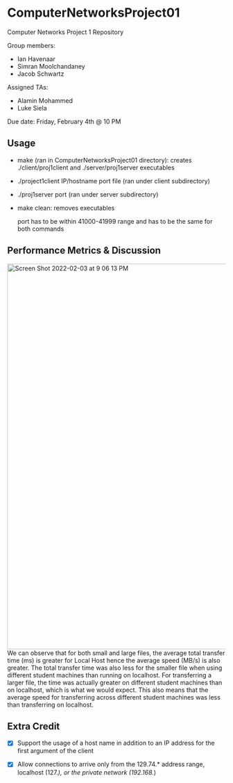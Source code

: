 # ComputerNetworksProject01
Computer Networks Project 1 Repository

Group members:
- Ian Havenaar
- Simran Moolchandaney
- Jacob Schwartz

Assigned TAs:
- Alamin Mohammed
- Luke Siela

Due date: Friday, February 4th @ 10 PM

## Usage
- make (ran in ComputerNetworksProject01 directory): creates ./client/proj1client and ./server/proj1server executables
- ./project1client IP/hostname port file (ran under client subdirectory)
- ./proj1server port (ran under server subdirectory)
- make clean: removes executables 
        
  port has to be within 41000-41999 range and has to be the same for both commands

## Performance Metrics & Discussion
<img width="888" alt="Screen Shot 2022-02-03 at 9 06 13 PM" src="https://user-images.githubusercontent.com/72769479/152586714-64114d41-6799-4984-b97e-0d7839fa5cda.png">
We can observe that for both small and large files, the average total transfer time (ms) is greater for Local Host hence the average speed (MB/s) is also greater. The total transfer time was also less for the smaller file when using different student machines than running on localhost. For transferring a larger file, the time was actually greater on different student machines than on localhost, which is what we would expect. This also means that the average speed for transferring across different student machines was less than transferring on localhost. 

## Extra Credit
- [X] Support the usage of a host name in addition to an IP address for the first argument of the client
- [X] Allow connections to arrive only from the 129.74.* address range, localhost (127.*), or the private network (192.168.*)
  

